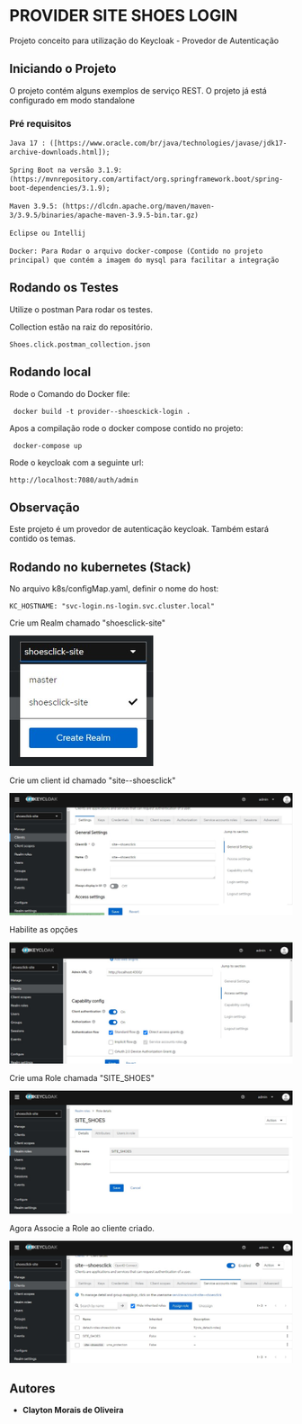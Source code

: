# PROVIDER SITE SHOES LOGIN

Projeto conceito para utilização do Keycloak - Provedor de Autenticação

## Iniciando o Projeto

O projeto contém alguns exemplos de serviço REST. O projeto já está configurado em modo standalone

### Pré requisitos

```
Java 17 : ([https://www.oracle.com/br/java/technologies/javase/jdk17-archive-downloads.html]);

Spring Boot na versão 3.1.9:  (https://mvnrepository.com/artifact/org.springframework.boot/spring-boot-dependencies/3.1.9);

Maven 3.9.5: (https://dlcdn.apache.org/maven/maven-3/3.9.5/binaries/apache-maven-3.9.5-bin.tar.gz)

Eclipse ou Intellij

Docker: Para Rodar o arquivo docker-compose (Contido no projeto principal) que contém a imagem do mysql para facilitar a integração

```

## Rodando os Testes

Utilize o postman Para rodar os testes.

Collection estão na raiz do repositório.


```
Shoes.click.postman_collection.json
```

## Rodando local

Rode o Comando do Docker file:

```
 docker build -t provider--shoesckick-login .
```

Apos a compilação rode o docker compose contido no projeto:

```
 docker-compose up
```

Rode o keycloak com a seguinte url:

```
http://localhost:7080/auth/admin
```


## Observação

Este projeto é um provedor de autenticação keycloak. Também estará contido os temas.

## Rodando no kubernetes (Stack)

No arquivo k8s/configMap.yaml, definir o nome do host:

```
KC_HOSTNAME: "svc-login.ns-login.svc.cluster.local"
```

Crie um Realm chamado "shoesclick-site"

![alt text](https://github.com/shoesclick/provider--shoesclick-login/blob/master/img/CreateRealm.jpg?raw=true)

Crie um client id chamado "site--shoesclick"

![alt text](https://github.com/shoesclick/provider--shoesclick-login/blob/master/img/CreateClient.jpg?raw=true)

Habilite as opções

![alt text](https://github.com/shoesclick/provider--shoesclick-login/blob/master/img/ClientAuthentication.jpg?raw=true)

Crie uma Role chamada "SITE_SHOES"

![alt text](https://github.com/shoesclick/provider--shoesclick-login/blob/master/img/CreateRole.jpg?raw=true)

Agora Associe a Role ao cliente criado.

![alt text](https://github.com/shoesclick/provider--shoesclick-login/blob/master/img/AssociateClientRealm.jpg?raw=true)


## Autores

* **Clayton Morais de Oliveira**

